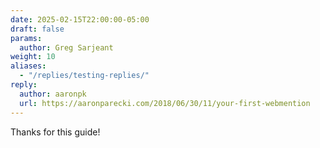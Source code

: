 ```yaml
---
date: 2025-02-15T22:00:00-05:00
draft: false
params:
  author: Greg Sarjeant
weight: 10
aliases:
  - "/replies/testing-replies/"
reply:
  author: aaronpk
  url: https://aaronparecki.com/2018/06/30/11/your-first-webmention
---
```


Thanks for this guide!